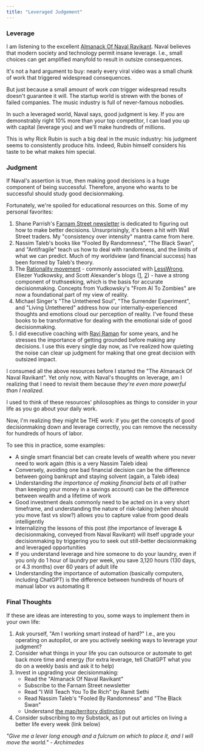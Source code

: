 ```yaml
---
title: "Leveraged Judgement"
---
```


### Leverage
I am listening to the excellent [Almanack Of Naval Ravikant](https://www.navalmanack.com/). Naval believes that modern society and technology permit insane leverage. I.e., small choices can get amplified manyfold to result in outsize consequences. 

It's not a hard argument to buy: nearly every viral video was a small chunk of work that triggered widespread consequences.

But just because a small amount of work _can_ trigger widespread results doesn't guarantee it will. The startup world is strewn with the bones of failed companies. The music industry is full of never-famous nobodies.

In such a leveraged world, Naval says, good judgment is key. If you are demonstrably right 10% more than your top competitor, I can load you up with capital (leverage you) and we'll make hundreds of millions.

This is why Rick Rubin is such a big deal in the music industry: his judgment seems to consistently produce hits. Indeed, Rubin himself considers his taste to be what makes him special.

### Judgment
If Naval's assertion is true, then making good decisions is a huge component of being successful. Therefore, anyone who wants to be successful should study good decisionmaking.

Fortunately, we're spoiled for educational resources on this. Some of my personal favorites:

1. Shane Parrish's [Farnam Street newsletter](https://fs.blog/) is dedicated to figuring out how to make better decisions. Unsurprisingly, it's been a hit with Wall Street traders. My "consistency over intensity" mantra came from here.
1. Nassim Taleb's books like "Fooled By Randomness", "The Black Swan", and "Antifragile" teach us how to deal with randomness, and the limits of what we can predict. Much of my worldview (and financial success) has been formed by Taleb's theory.
1. The [Rationality movement](https://www.lesswrong.com/tag/rationalist-movement) - commonly associated with [LessWrong](https://www.lesswrong.com/), Eliezer Yudkowsky, and Scott Alexander's blogs ([1](https://slatestarcodex.com/), [2](https://www.astralcodexten.com/)) - have a strong component of truthseeking, which is the basis for accurate decisionmaking. Concepts from Yudkowsky's "From AI To Zombies" are now a foundational part of my view of reality.
1. Michael Singer's "The Untethered Soul", "The Surrender Experiment", and "Living Untethered" address how our internally-experienced thoughts and emotions cloud our perception of reality. I've found these books to be transformative for dealing with the emotional side of good decisionmaking.
1. I did executive coaching with [Ravi Raman](https://raviraman.com/) for some years, and he stresses the importance of getting grounded before making any decisions. I use this every single day now, as I've realized how quieting the noise can clear up judgment for making that one great decision with outsized impact.

I consumed all the above resources before I started the "The Almanack Of Naval Ravikant". Yet only now, with Naval's thoughts on leverage, am I realizing that I need to revisit them because _they're even more powerful than I realized_. 

I used to think of these resources' philosophies as things to consider in your life as you go about your daily work. 

Now, I'm realizing they might be THE work: if you get the concepts of good decisionmaking down and leverage correctly, you can remove the necessity for hundreds of hours of labor.

To see this in practice, some examples:

- A single smart financial bet can create levels of wealth where you never need to work again (this is a very Nassim Taleb idea)
- Conversely, avoiding one bad financial decision can be the difference between going bankrupt and staying solvent (again, a Taleb idea)
- Understanding _the importance of making financial bets at all_ (rather than keeping your money in a savings account) can be the difference between wealth and a lifetime of work
- Good investment deals commonly need to be acted on in a very short timeframe, and understanding the nature of risk-taking (when should you move fast vs slow?) allows you to capture value from good deals intelligently
- Internalizing the lessons of this post (the importance of leverage & decisionmaking, conveyed from Naval Ravikant) will itself upgrade your decisionmaking by triggering you to seek out still-better decisionmaking and leveraged opportunities
- If you understand leverage and hire someone to do your laundry, even if you only do 1 hour of laundry per week, you save 3,120 hours (130 days, or 4.3 months) over 60 years of adult life
- Understanding the importance of automation (basically computers, including ChatGPT) is the difference between hundreds of hours of manual labor vs automating it

### Final Thoughts
If these are ideas are interesting to you, some ways to implement them in your own life:

1. Ask yourself, "Am I working smart instead of hard?" I.e., are you operating on autopilot, or are you actively seeking ways to leverage your judgment?
2. Consider what things in your life you can outsource or automate to get back more time and energy (for extra leverage, tell ChatGPT what you do on a weekly basis and ask it to help)
3. Invest in upgrading your decisionmaking:
    - Read the "Almanack Of Naval Ravikant"
    - Subscribe to the Farnam Street newsletter
    - Read "I Will Teach You To Be Rich" by Ramit Sethi
    - Read Nassim Taleb's "Fooled By Randomness" and "The Black Swan"
    - Understand [the map/territory distinction](https://www.lesswrong.com/posts/KJ9MFBPwXGwNpadf2/skill-the-map-is-not-the-territory)
4. Consider subscribing to my Substack, as I put out articles on living a better life every week (link below)

_"Give me a lever long enough and a fulcrum on which to place it, and I will move the world." - Archimedes_
